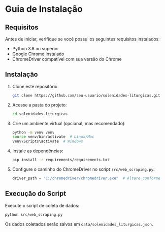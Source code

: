# Guia de Instalação

## Requisitos
Antes de iniciar, verifique se você possui os seguintes requisitos instalados:
- Python 3.8 ou superior
- Google Chrome instalado
- ChromeDriver compatível com sua versão do Chrome

## Instalação
1. Clone este repositório:
   ```sh
   git clone https://github.com/seu-usuario/solenidades-liturgicas.git
   ```
   
2. Acesse a pasta do projeto:
   ```sh
   cd solenidades-liturgicas
   ```

3. Crie um ambiente virtual (opcional, mas recomendado):
   ```sh
   python -m venv venv
   source venv/bin/activate  # Linux/Mac
   venv\Scripts\activate  # Windows
   ```

4. Instale as dependências:
   ```sh
   pip install -r requirements/requirements.txt
   ```

5. Configure o caminho do ChromeDriver no script `src/web_scraping.py`:
   ```python
   driver_path = "C:/chromedriver/chromedriver.exe"  # Altere conforme o local do seu ChromeDriver
   ```

## Execução do Script
Execute o script de coleta de dados:
```sh
python src/web_scraping.py
```
Os dados coletados serão salvos em `data/solenidades_liturgicas.json`.